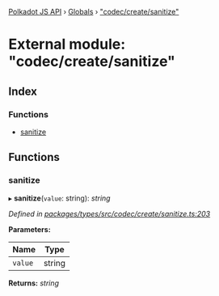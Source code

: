 [Polkadot JS API](../README.md) › [Globals](../globals.md) › ["codec/create/sanitize"](_codec_create_sanitize_.md)

# External module: "codec/create/sanitize"

## Index

### Functions

* [sanitize](_codec_create_sanitize_.md#sanitize)

## Functions

###  sanitize

▸ **sanitize**(`value`: string): *string*

*Defined in [packages/types/src/codec/create/sanitize.ts:203](https://github.com/polkadot-js/api/blob/2f215fe2de/packages/types/src/codec/create/sanitize.ts#L203)*

**Parameters:**

Name | Type |
------ | ------ |
`value` | string |

**Returns:** *string*
